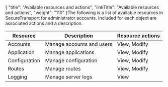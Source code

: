 {
    "title": "Available resources and actions",
    "linkTitle": "Available resources and actions",
    "weight": "110"
}The following is a list of available resources in <span class="mc-variable axway_variables.Component_Short_Name variable">SecureTransport</span> for administrator accounts. Included for each object are associated actions and a description.

<table>
   <thead>
      <tr>
<th class="HeadE-Column1-Header1">Resource         </th>
<th class="HeadE-Column1-Header1">Description         </th>
<th class="HeadD-Column1-Header1">Resource actions         </th>
      </tr>
   </thead>
   <tbody>
      <tr>
         <td>Accounts         </td>
         <td>Manage accounts and users         </td>
         <td>View, Modify         </td>
      </tr>
      <tr>
         <td>Application         </td>
         <td>Manage applications         </td>
         <td>View, Modify         </td>
      </tr>
      <tr>
         <td>Configuration         </td>
         <td>Manage configuration         </td>
         <td>View, Modify         </td>
      </tr>
      <tr>
         <td>Routes         </td>
         <td>Manage routes         </td>
         <td>View, Modify         </td>
      </tr>
      <tr>
         <td>Logging         </td>
         <td>Manage server logs         </td>
         <td>View         </td>
      </tr>
   </tbody>
</table>

 
